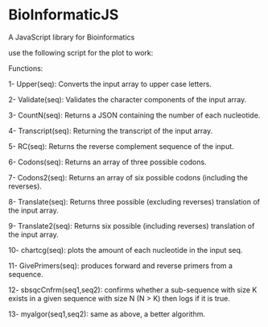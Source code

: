 # BioInformaticJS
A JavaScript library for Bioinformatics


use the following script for the plot to work:
<script src='https://cdn.plot.ly/plotly-latest.min.js'></script>

Functions:

1- Upper(seq): Converts the input array to upper case letters.

2- Validate(seq): Validates the character components of the input array.

3- CountN(seq): Returns a JSON containing the number of each nucleotide.

4- Transcript(seq): Returning the transcript of the input array.

5- RC(seq): Returns the reverse complement sequence of the input.

6- Codons(seq): Returns an array of three possible codons.

7- Codons2(seq): Returns an array of six possible codons (including the reverses).

8- Translate(seq): Returns three possible (excluding reverses) translation of the input array.

9- Translate2(seq): Returns six possible (including reverses) translation of the input array.

10- chartcg(seq): plots the amount of each nucleotide in the input seq.

11- GivePrimers(seq): produces forward and reverse primers from a sequence.

12- sbsqcCnfrm(seq1,seq2): confirms whether a sub-sequence with size K exists in a given sequence with size N (N > K) then logs if it is true.

13- myalgor(seq1,seq2): same as above, a better algorithm.
